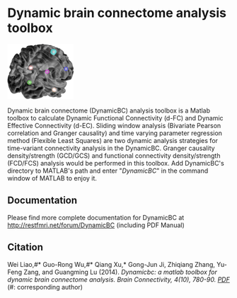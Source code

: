 Dynamic brain connectome analysis toolbox
========
![DynamicBC](https://github.com/guorongwu/DynamicBC/raw/master/DynamicBC_logo.gif)

Dynamic brain connectome (DynamicBC) analysis toolbox is a Matlab toolbox to calculate Dynamic Functional Connectivity (d-FC) and Dynamic Effective Connectivity (d-EC). Sliding window analysis (Bivariate Pearson correlation and Granger causality) and time varying parameter regression method (Flexible Least Squares) are two dynamic analysis strategies for time-variant connectivity analysis in the DynamicBC. Granger causality density/strength (GCD/GCS) and functional connectivity density/strength (FCD/FCS) analysis would be performed in this toolbox. Add DynamicBC's directory to MATLAB's path and enter "_DynamicBC_" in the command window of MATLAB to enjoy it.

Documentation
-------------
Please find more complete documentation for DynamicBC at
http://restfmri.net/forum/DynamicBC (including PDF Manual)

**Citation**
--------

Wei Liao,#* Guo-Rong Wu,#* Qiang Xu,* Gong-Jun Ji, Zhiqiang Zhang, Yu-Feng Zang, and Guangming Lu (2014). _Dynamicbc: a matlab toolbox for dynamic brain connectome analysis. Brain Connectivity, 4(10), 780-90. [PDF](https://github.com/guorongwu/DynamicBC/blob/master/doc/2014_DynamicBC.pdf)_ (#: corresponding author)
